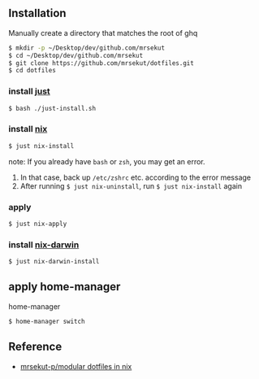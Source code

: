 ## Installation

Manually create a directory that matches the root of ghq

```bash
$ mkdir -p ~/Desktop/dev/github.com/mrsekut
$ cd ~/Desktop/dev/github.com/mrsekut
$ git clone https://github.com/mrsekut/dotfiles.git
$ cd dotfiles
```

### install [just](https://github.com/casey/just)

```bash
$ bash ./just-install.sh
```

### install [nix](https://github.com/NixOS/nix)

```bash
$ just nix-install
```

note: If you already have `bash` or `zsh`, you may get an error.

1. In that case, back up `/etc/zshrc` etc. according to the error message
2. After running `$ just nix-uninstall`, run `$ just nix-install` again

### apply

```bash
$ just nix-apply
```

### install [nix-darwin](https://github.com/LnL7/nix-darwin)

```bash
$ just nix-darwin-install
```

## apply home-manager

home-manager

```bash
$ home-manager switch
```

## Reference

- [mrsekut-p/modular dotfiles in nix](https://scrapbox.io/mrsekut-p/modular_dotfiles_in_nix)
